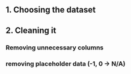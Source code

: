 ## 1. Choosing the dataset
## 2. Cleaning it
### Removing unnecessary columns
### removing placeholder data (-1, 0 -> N/A)
